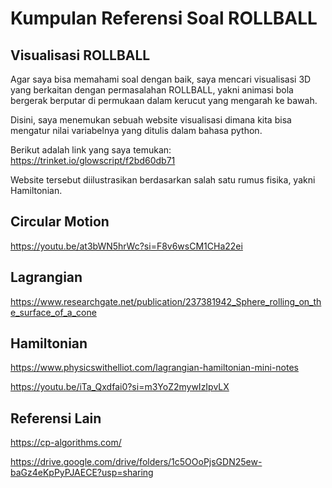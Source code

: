 # Kumpulan Referensi Soal ROLLBALL

## Visualisasi ROLLBALL

Agar saya bisa memahami soal dengan baik, saya mencari visualisasi 3D yang berkaitan dengan permasalahan ROLLBALL, yakni animasi bola bergerak berputar di permukaan dalam kerucut yang mengarah ke bawah.

Disini, saya menemukan sebuah website visualisasi dimana kita bisa mengatur nilai variabelnya yang ditulis dalam bahasa python.

Berikut adalah link yang saya temukan:
https://trinket.io/glowscript/f2bd60db71

Website tersebut diilustrasikan berdasarkan salah satu rumus fisika, yakni Hamiltonian.

## Circular Motion

https://youtu.be/at3bWN5hrWc?si=F8v6wsCM1CHa22ei

## Lagrangian

https://www.researchgate.net/publication/237381942_Sphere_rolling_on_the_surface_of_a_cone

## Hamiltonian

https://www.physicswithelliot.com/lagrangian-hamiltonian-mini-notes

https://youtu.be/iTa_Qxdfai0?si=m3YoZ2mywIzIpvLX

## Referensi Lain

https://cp-algorithms.com/

https://drive.google.com/drive/folders/1c5OOoPjsGDN25ew-baGz4eKpPyPJAECE?usp=sharing

